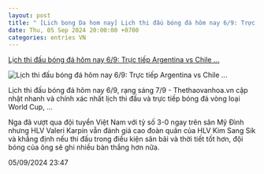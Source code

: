 ```yaml
---
layout: post
title: " [Lich bong Da hom nay] Lịch thi đấu bóng đá hôm nay 6/9: Trực tiếp Argentina vs Chile ..."
date: Thu, 05 Sep 2024 20:00:00 +0700
categories: entries VN
---
```

[Lịch thi đấu bóng đá hôm nay 6/9: Trực tiếp Argentina vs Chile ...](https://thethaovanhoa.vn/lich-thi-dau-bong-da-hom-nay-6-9-truc-tiep-argentina-vs-chile-phap-vs-y-20240906000103727.htm)

![Lịch thi đấu bóng đá hôm nay 6/9: Trực tiếp Argentina vs Chile ...](https://thethaovanhoa.mediacdn.vn/thumb_w/1200/372676912336973824/2024/9/5/lich-thi-dau-bong-da-hom-nay-argen-1725555398792316764647-41-0-490-800-crop-17255554056481784071859.jpg)

Lịch thi đấu bóng đá hôm nay 6/9, rạng sáng 7/9 - Thethaovanhoa.vn cập nhật nhanh và chính xác nhất lịch thi đấu và trực tiếp bóng đá vòng loại World Cup, ...

Nga đã vượt qua đội tuyển Việt Nam với tỷ số 3-0 ngay trên sân Mỹ Đình nhưng HLV Valeri Karpin vẫn đánh giá cao đoàn quân của HLV Kim Sang Sik và khẳng định nếu thi đấu trong điều kiện sân bãi và thời tiết tốt hơn, đội bóng của ông sẽ ghi nhiều bàn thắng hơn nữa.

05/09/2024 23:47

